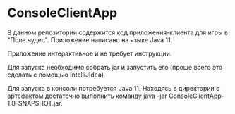 # ConsoleClientApp
В данном репозитории содержится код приложения-клиента для игры в "Поле чудес". Приложение написано на языке Java 11.

Приложение интерактивное и не требует инструкции.

Для запуска необходимо собрать jar и запустить его (проще всего это сделать с помощью IntelliJIdea)

Для запуска в консоли потребуется Java 11. Находясь в директории с артефактом достаточно выполнить команду java -jar ConsoleClientApp-1.0-SNAPSHOT.jar.
